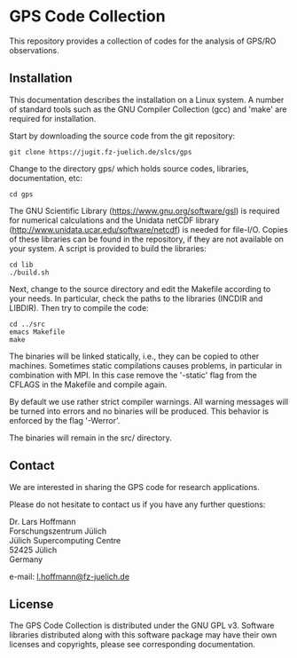 # GPS Code Collection

This repository provides a collection of codes for the analysis of
GPS/RO observations.

## Installation

This documentation describes the installation on a Linux system.
A number of standard tools such as the GNU Compiler Collection (gcc)
and 'make' are required for installation.

Start by downloading the source code from the git repository:

    git clone https://jugit.fz-juelich.de/slcs/gps

Change to the directory gps/ which holds source codes,
libraries, documentation, etc:

    cd gps

The GNU Scientific Library (https://www.gnu.org/software/gsl)
is required for numerical calculations and the Unidata netCDF library
(http://www.unidata.ucar.edu/software/netcdf) is needed for file-I/O.
Copies of these libraries can be found in the repository, if they are
not available on your system. A script is provided to build the libraries:

    cd lib
    ./build.sh

Next, change to the source directory and edit the Makefile according to
your needs. In particular, check the paths to the libraries
(INCDIR and LIBDIR). Then try to compile the code:

    cd ../src
    emacs Makefile
    make

The binaries will be linked statically, i.e., they can be copied to other
machines. Sometimes static compilations causes problems, in particular in
combination with MPI. In this case remove the '-static' flag from the
CFLAGS in the Makefile and compile again.

By default we use rather strict compiler warnings.
All warning messages will be turned into errors and no binaries will be
produced. This behavior is enforced by the flag '-Werror'.

The binaries will remain in the src/ directory.

## Contact

We are interested in sharing the GPS code for research applications.

Please do not hesitate to contact us if you have any further questions:

Dr. Lars Hoffmann  
Forschungszentrum Jülich  
Jülich Supercomputing Centre  
52425 Jülich  
Germany  

e-mail: l.hoffmann@fz-juelich.de

## License

The GPS Code Collection is distributed under the GNU GPL v3.
Software libraries distributed along with this software package may have
their own licenses and copyrights, please see corresponding documentation.
